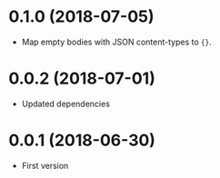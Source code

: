 0.1.0 (2018-07-05)
==================

* Map empty bodies with JSON content-types to `{}`.


0.0.2 (2018-07-01)
==================

* Updated dependencies

0.0.1 (2018-06-30)
==================

* First version
